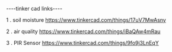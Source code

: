 ----tinker cad links----

1 . soil moisture
https://www.tinkercad.com/things/17uV7MwAsny

2 . air quality
https://www.tinkercad.com/things/iBaQAw4mRau

3 . PIR Sensor
https://www.tinkercad.com/things/9fo9j3LnEqY
